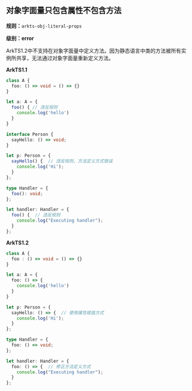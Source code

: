 ## 对象字面量只包含属性不包含方法

**规则：**`arkts-obj-literal-props`

**级别：error**

ArkTS1.2中不支持在对象字面量中定义方法。因为静态语言中类的方法被所有实例所共享，无法通过对象字面量重新定义方法。

**ArkTS1.1**

```typescript
class A {
  foo: () => void = () => {}
}

let a: A = {
  foo() { // 违反规则
    console.log('hello')
  }
}

interface Person {
  sayHello: () => void;
}

let p: Person = {
  sayHello() {  // 违反规则，方法定义方式错误
    console.log('Hi');
  }
};

type Handler = {
  foo(): void; 
};

let handler: Handler = {
  foo() {  // 违反规则
    console.log("Executing handler");
  }
};
```

**ArkTS1.2**

```typescript
class A {
  foo : () => void = () => {}
}

let a: A = {
  foo: () => {
    console.log('hello')
  }
}

let p: Person = {
  sayHello: () => {  // 使用属性赋值方式
    console.log('Hi');
  }
};

type Handler = {
  foo: () => void;  
};

let handler: Handler = {
  foo: () => {  // 修正方法定义方式
    console.log("Executing handler");
  }
};
```
